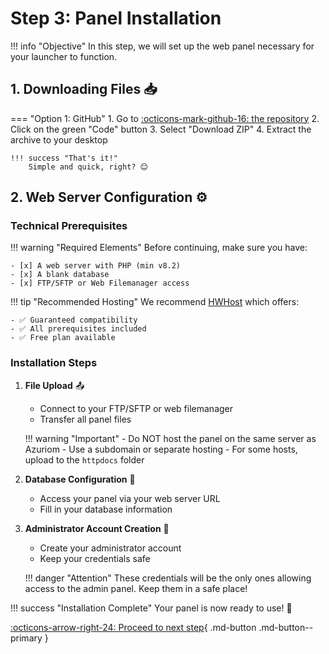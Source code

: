 # Step 3: Panel Installation

!!! info "Objective"
    In this step, we will set up the web panel necessary for your launcher to function.

## 1. Downloading Files 📥

=== "Option 1: GitHub"
    1. Go to [:octicons-mark-github-16: the repository](https://github.com/Riptiaz/CentralCorp-Panel)
    2. Click on the green "Code" button
    3. Select "Download ZIP"
    4. Extract the archive to your desktop

    !!! success "That's it!"
        Simple and quick, right? 😊


## 2. Web Server Configuration ⚙️

### Technical Prerequisites

!!! warning "Required Elements"
    Before continuing, make sure you have:

    - [x] A web server with PHP (min v8.2)
    - [x] A blank database
    - [x] FTP/SFTP or Web Filemanager access

!!! tip "Recommended Hosting"
    We recommend [HWHost](https://hwhost.fr/) which offers:

    - ✅ Guaranteed compatibility
    - ✅ All prerequisites included
    - ✅ Free plan available

### Installation Steps

1. **File Upload** 📤
    - Connect to your FTP/SFTP or web filemanager
    - Transfer all panel files

    !!! warning "Important"
        - Do NOT host the panel on the same server as Azuriom
        - Use a subdomain or separate hosting
        - For some hosts, upload to the `httpdocs` folder

2. **Database Configuration** 💾
    - Access your panel via your web server URL
    - Fill in your database information

3. **Administrator Account Creation** 👤
    - Create your administrator account
    - Keep your credentials safe

    !!! danger "Attention"
        These credentials will be the only ones allowing access to the admin panel.
        Keep them in a safe place!

!!! success "Installation Complete"
    Your panel is now ready to use! 🎉

[:octicons-arrow-right-24: Proceed to next step](){ .md-button .md-button--primary } 